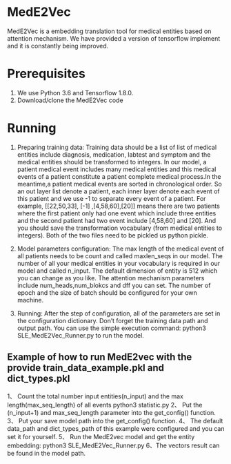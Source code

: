 # MedE2Vec
MedE2Vec is a embedding translation tool for medical entities based on attention mechanism. We have provided a version of tensorflow implement and it is constantly being improved.

# Prerequisites
1.	We use Python 3.6 and Tensorflow 1.8.0. 
2.	Download/clone the MedE2Vec code


# Running
1.	Preparing training data:
  Training data should be a list of list of medical entities include diagnosis, medication, labtest and symptom and the medical entities should be transformed to integers. In our model, a patient medical event includes many medical entities and this medical events of a patient constitute a patient complete medical process.In the meantime,a patient medical events are sorted in chronological order. So an out layer list denote a patient, each inner layer denote each event of this patient and we use -1 to separate every event of a patient. For example,  [[22,50,33], [-1] ,[4,58,60],[20]] means there are two patients where the first patient only had one event which include three entities and the second patient had two event include [4,58,60] and [20]. And you should save the transformation vocabulary (from medical entities to integers). Both of the two files need to be pickled us python pickle.

2.	Model parameters configuration:
   The max length of the medical event of all patients needs to be count and called maxlen_seqs in our model. The number of all your medical entities in your vocabulary is required in our model and called n_input. The default dimension of entity is 512 which you can change as you like. The attention mechanism parameters include num_heads,num_blokcs and dff you can set. The number of epoch and the size of batch should be configured for your own machine.

3.	Running:
      After the step of configuration, all of the parameters are set in the configuration dictionary. Don’t forget the training data path and output path. You can use the simple execution command: python3 SLE_MedE2Vec_Runner.py to run the model.

## Example of how to run MedE2vec with the provide train_data_example.pkl and dict_types.pkl
1、	Count the total number input entities(n_input) and the max length(max_seq_length) of all events
       python3 statistic.py
2、	Put the (n_input+1) and max_seq_length parameter into the get_config() function.
3、	Put your save model path into the get_config() function.
4、	The default data_path and dict_types_path of this example were configured and you can set it for yourself.
5、	Run the MedE2vec model and get the entity embedding:
       python3 SLE_MedE2Vec_Runner.py
6、The vectors result can be found in the model path.
